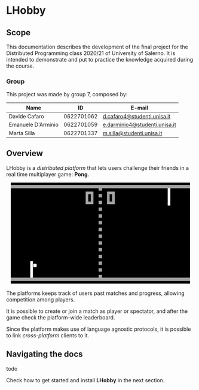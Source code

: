 # LHobby

## Scope

This documentation describes the development of the final project for the Distributed Programming class 2020/21 of 
University of Salerno. It is intended to demonstrate and put to practice the knowledge acquired during the course. 

### Group

This project was made by group 7, composed by:

| __Name__    | __ID__      | __E-mail__  |
| ----------- | ----------- | ----------- |
| Davide Cafaro| 0622701062 | d.cafaro4@studenti.unisa.it|
| Emanuele D'Arminio | 0622701059 | e.darminio4@studenti.unisa.it|
| Marta Silla | 0622701337 | m.silla@studenti.unisa.it|

## Overview

LHobby is a _distributed platform_ that lets users challenge their friends in a real time multiplayer game: __Pong__.

<p align="center">
  <img src="../assets/pong.gif">
</p>

The platforms keeps track of users past matches and progress, allowing competition among players.

It is possible to create or join a match as player or spectator, and after the game check the platform-wide leaderboard.

Since the platform makes use of language agnostic protocols, it is possible to link _cross-platform_ clients to it.

## Navigating the docs

todo

Check how to get started and install __LHobby__ in the next section.